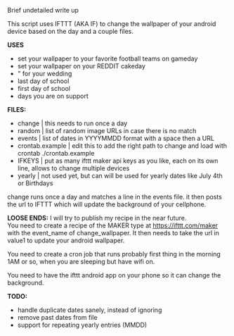 Brief undetailed write up

This script uses IFTTT (AKA IF) to change the wallpaper of your android device based on the day and a couple files.

**USES**
* set your wallpaper to your favorite football teams on gameday
* set your wallpaper on your REDDIT cakeday
* " for your wedding
* last day of school
* first day of school
* days you are on support

**FILES:**
* change | this needs to run once a day  
* random | list of random image URLs in case there is no match  
* events | list of dates in YYYYMMDD format with a space then a URL  
* crontab.example | edit this to add the right path to change and load with crontab ./crontab.example
* IFKEYS | put as many ifttt maker api keys as you like, each on its own line, allows to change multiple devices
* yearly | not used yet, but can will be used for yearly dates like July 4th or Birthdays

change runs once a day and matches a line in the events file. it then posts the url to IFTTT which will update the background of your cellphone.

**LOOSE ENDS:**
I will try to publish my recipe in the near future.  
You need to create a recipe of the MAKER type at https://ifttt.com/maker with the event_name of change_wallpaper. It then needs to take the url in value1 to update your android wallpaper.

You need to create a cron job that runs probably first thing in the morning 1AM or so, when you are sleeping but have wifi on.

You need to have the ifttt android app on your phone so it can change the background.

**TODO:**
* handle duplicate dates sanely, instead of ignoring 
* remove past dates from file
* support for repeating yearly entries (MMDD)
